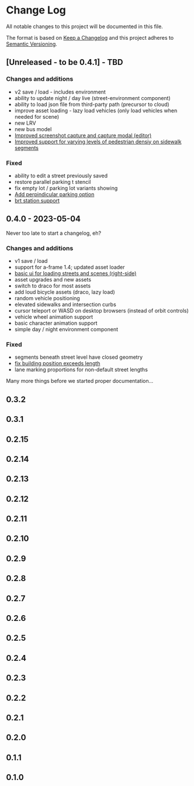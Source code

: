 
# Change Log
All notable changes to this project will be documented in this file.
 
The format is based on [Keep a Changelog](http://keepachangelog.com/)
and this project adheres to [Semantic Versioning](http://semver.org/).
 
## [Unreleased - to be 0.4.1] - TBD

### Changes and additions
* v2 save / load - includes environment
* ability to update night / day live (street-environment component)
* ability to load json file from third-party path (precursor to cloud)
* improve asset loading - lazy load vehicles (only load vehicles when needed for scene)
* new LRV
* new bus model
* [Improved screenshot capture and capture modal (editor)](https://github.com/3DStreet/3dstreet/pull/277)
* [Improved support for varying levels of pedestrian densiy on sidewalk segments](https://github.com/3DStreet/3dstreet/pull/276)

### Fixed
* ability to edit a street previously saved
* restore parallel parking t stencil
* fix empty lot / parking lot variants showing
* [Add perpindicular parking option](https://github.com/3DStreet/3dstreet/pull/273)
* [brt station support](https://github.com/3DStreet/3dstreet/pull/268)

## 0.4.0 - 2023-05-04

Never too late to start a changelog, eh?

### Changes and additions
* v1 save / load
* support for a-frame 1.4; updated asset loader
* [basic ui for loading streets and scenes (right-side)](https://github.com/3DStreet/3dstreet/pull/219)
* asset upgrades and new assets
* switch to draco for most assets
* add loud bicycle assets (draco, lazy load)
* random vehicle positioning
* elevated sidewalks and intersection curbs
* cursor teleport or WASD on desktop browsers (instead of orbit controls)
* vehicle wheel animation support
* basic character animation support
* simple day / night environment component

### Fixed
* segments beneath street level have closed geometry
* [fix building position exceeds length](https://github.com/3DStreet/3dstreet/pull/208)
* lane marking proportions for non-default street lengths

Many more things before we started proper documentation...

## 0.3.2

## 0.3.1

## 0.2.15

## 0.2.14

## 0.2.13

## 0.2.12

## 0.2.11

## 0.2.10

## 0.2.9

## 0.2.8

## 0.2.7

## 0.2.6

## 0.2.5

## 0.2.4

## 0.2.3

## 0.2.2

## 0.2.1

## 0.2.0

## 0.1.1

## 0.1.0
